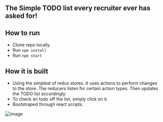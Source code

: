 ## The Simple TODO list every recruiter ever has asked for!

## How to run

- Clone repo locally
- Run ```npm install```
- Run ```npm start```

## How it is built
- Using the simplest of redux stores. It uses actions to perform changes to the store. The reducers listen for certain action types. Then updates the TODO list accordingly.
- To check an todo off the list, simply click on it.
- Bootstraped through react scripts.

![image](https://user-images.githubusercontent.com/22052641/126143127-788a65ae-8315-4158-9f3a-cb145ce70f03.png)


